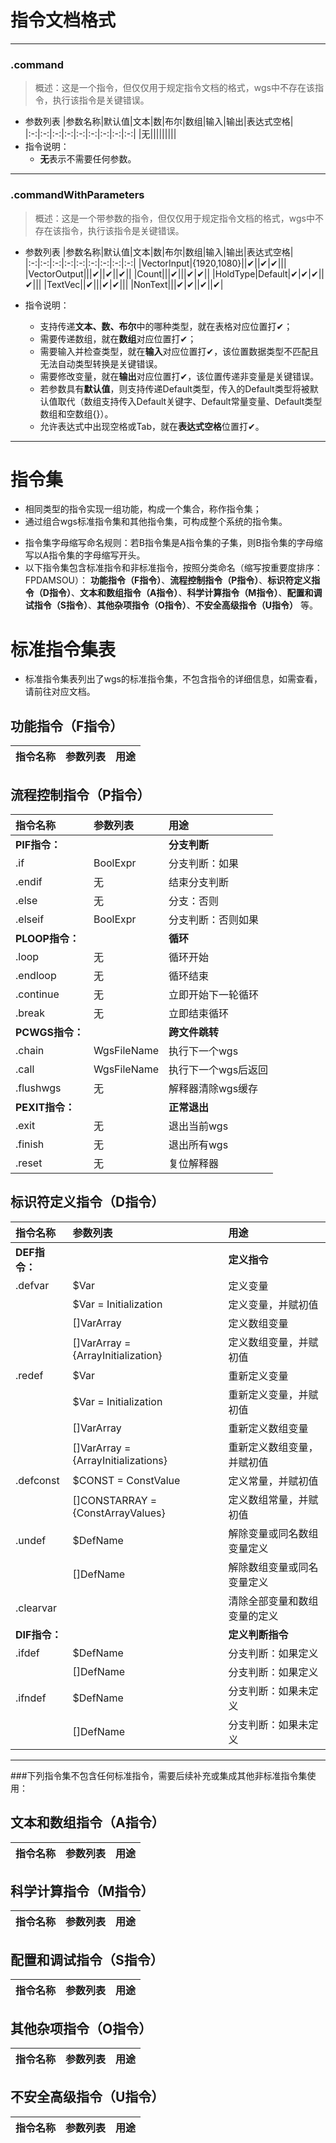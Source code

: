 # 指令文档格式
------
### **.command**  
> 概述：这是一个指令，但仅仅用于规定指令文档的格式，wgs中不存在该指令，执行该指令是关键错误。
- 参数列表
    |参数名称|默认值|文本|数|布尔|数组|输入|输出|表达式空格|
    |:-:|:-:|:-:|:-:|:-:|:-:|:-:|:-:|:-:|
    |无|||||||||
- 指令说明：
    - **无**表示不需要任何参数。
--------
### **.commandWithParameters**  
> 概述：这是一个带参数的指令，但仅仅用于规定指令文档的格式，wgs中不存在该指令，执行该指令是关键错误。  
- 参数列表
    |参数名称|默认值|文本|数|布尔|数组|输入|输出|表达式空格|
    |:-:|:-:|:-:|:-:|:-:|:-:|:-:|:-:|:-:|
    |VectorInput|{1920,1080}||✔||✔|✔|||
    |VectorOutput|||✔||✔||✔||
    |Count|||✔|||✔|✔||
    |HoldType|Default|✔|✔|✔||✔|||
    |TextVec||✔|||✔|✔|||
    |NonText|||✔|✔||✔||✔|
    
- 指令说明：
    - 支持传递**文本、数、布尔**中的哪种类型，就在表格对应位置打✔；
    - 需要传递数组，就在**数组**对应位置打✔；
    - 需要输入并检查类型，就在**输入**对应位置打✔，该位置数据类型不匹配且无法自动类型转换是关键错误。
    - 需要修改变量，就在**输出**对应位置打✔，该位置传递非变量是关键错误。
    - 若参数具有**默认值**，则支持传递Default类型，传入的Default类型将被默认值取代（数组支持传入Default关键字、Default常量变量、Default类型数组和空数组{}）。
    - 允许表达式中出现空格或Tab，就在**表达式空格**位置打✔。

------
# 指令集
- 相同类型的指令实现一组功能，构成一个集合，称作指令集；
- 通过组合wgs标准指令集和其他指令集，可构成整个系统的指令集。
> 
- 指令集字母缩写命名规则：若B指令集是A指令集的子集，则B指令集的字母缩写以A指令集的字母缩写开头。
- 以下指令集包含标准指令和非标准指令，按照分类命名（缩写按重要度排序：FPDAMSOU）：  **功能指令（F指令）**、**流程控制指令（P指令）**、**标识符定义指令（D指令）**、**文本和数组指令（A指令）**、**科学计算指令（M指令）**、**配置和调试指令（S指令）**、**其他杂项指令（O指令）**、**不安全高级指令（U指令）** 等。
# 标准指令集表
- 标准指令集表列出了wgs的标准指令集，不包含指令的详细信息，如需查看，请前往对应文档。

## 功能指令（F指令）

|指令名称|参数列表|用途|
|:-|:-|:-|

## 流程控制指令（P指令）

|指令名称|参数列表|用途|
|:-|:-|:-|
|**PIF指令：**||**分支判断**|
|.if|BoolExpr|分支判断：如果|
|.endif|无|结束分支判断|
|.else|无|分支：否则|
|.elseif|BoolExpr|分支判断：否则如果|
|**PLOOP指令：**||**循环**|
|.loop|无|循环开始|
|.endloop|无|循环结束|
|.continue|无|立即开始下一轮循环|
|.break|无|立即结束循环|
|**PCWGS指令：**||**跨文件跳转**|
|.chain|WgsFileName|执行下一个wgs|
|.call|WgsFileName|执行下一个wgs后返回|
|.flushwgs|无|解释器清除wgs缓存|
|**PEXIT指令：**||**正常退出**|
|.exit|无|退出当前wgs|
|.finish|无|退出所有wgs|
|.reset|无|复位解释器|



## 标识符定义指令（D指令）

|指令名称|参数列表|用途|
|:-|:-|:-|
|**DEF指令：**||**定义指令**|
|.defvar|\$Var|定义变量|
||\$Var = Initialization|定义变量，并赋初值|
||[]VarArray|定义数组变量|
||[]VarArray = {ArrayInitialization}|定义数组变量，并赋初值|
|.redef|\$Var|重新定义变量|
||\$Var = Initialization|重新定义变量，并赋初值|
||[]VarArray|重新定义数组变量|
||[]VarArray = {ArrayInitializations}|重新定义数组变量，并赋初值|
|.defconst|\$CONST = ConstValue|定义常量，并赋初值|
||[]CONSTARRAY = {ConstArrayValues}|定义数组常量，并赋初值|
|.undef|\$DefName|解除变量或同名数组变量定义|
||[]DefName|解除数组变量或同名变量定义|
|.clearvar||清除全部变量和数组变量的定义|
|**DIF指令：**||**定义判断指令**|
|.ifdef|\$DefName|分支判断：如果定义|
||[]DefName|分支判断：如果定义|
|.ifndef|\$DefName|分支判断：如果未定义|
||[]DefName|分支判断：如果未定义|





--------
###下列指令集不包含任何标准指令，需要后续补充或集成其他非标准指令集使用：
## 文本和数组指令（A指令）

|指令名称|参数列表|用途|
|:-|:-|:-|

## 科学计算指令（M指令）

|指令名称|参数列表|用途|
|:-|:-|:-|



## 配置和调试指令（S指令）

|指令名称|参数列表|用途|
|:-|:-|:-|

## 其他杂项指令（O指令）

|指令名称|参数列表|用途|
|:-|:-|:-|


## 不安全高级指令（U指令）

|指令名称|参数列表|用途|
|:-|:-|:-|
